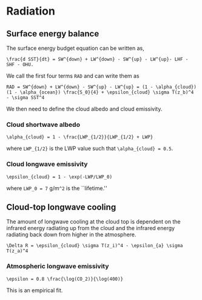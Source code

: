 # Radiation

## Surface energy balance
The surface energy budget equation can be written as,

``\frac{d SST}{dt} = SW^{down} + LW^{down} - SW^{up} - LW^{up}- LHF - SHF - OHU.``

We call the first four terms ``RAD`` and can write them as

``RAD = SW^{down} + LW^{down} - SW^{up} - LW^{up} = (1 - \alpha_{cloud})(1 - \alpha_{ocean}) \frac{S_0}{4} + \epsilon_{cloud} \sigma T(z_b)^4 - \sigma SST^4``

We then need to define the cloud albedo and cloud emissivity.

### Cloud shortwave albedo
``\alpha_{cloud} = 1 - \frac{LWP_{1/2}}{LWP_{1/2} + LWP}``

where ``LWP_{1/2}`` is the LWP value such that ``\alpha_{cloud} = 0.5``.

### Cloud longwave emissivity 
``\epsilon_{cloud} = 1 - \exp(-LWP/LWP_0)``

where ``LWP_0 = 7`` g/m``^2`` is the ``lifetime.''

## Cloud-top longwave cooling 
The amount of longwave cooling at the cloud top is dependent on the infrared energy radiating up from the cloud and the infrared energy radiating back down from higher in the atmosphere.

``\Delta R = \epsilon_{cloud} \sigma T(z_i)^4 - \epsilon_{a} \sigma T(z_a)^4``

### Atmospheric longwave emissivity
``\epsilon = 0.8 \frac{\log(CO_2)}{\log(400)}``

This is an empirical fit. 